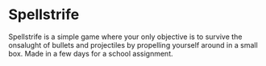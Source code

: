 # Spellstrife
Spellstrife is a simple game where your only objective is to survive the onsalught of bullets and projectiles by propelling yourself around in a small box. Made in a few days for a school assignment.
